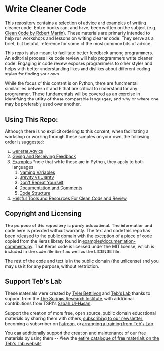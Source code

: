 # Write Cleaner Code

This repository contains a selection of advice and examples of writing cleaner code. Entire books can, and have, been written on the subject (e.g. [Clean Code by Robert Martin](https://www.oreilly.com/library/view/clean-code/9780136083238/)). These materials are primarily intended to help run workshops and lessons on writing cleaner code. They serve as a brief, but helpful, reference for some of the most common bits of advice.

This repo is also meant to facilitate better feedback among programmers. An editorial process like code review will help programmers write cleaner code. Engaging in code review exposes programmers to other styles and helps with better understanding likes and dislikes about different coding styles for finding your own.

While the focus of this content is on Python, there are fundmental similarities between it and R that are critical to understand for any programmer. These fundamentals will be covered as an exercise in identifying the utility of these comparable languages, and why or where one may be preferably used over another. 

## Using This Repo:

Although there is no explicit ordering to this content, when facilitating a workshop or working through these samples on your own, the following order is suggested:

1. [General Advice](general-advice.md)
1. [Giving and Receiving Feedback](giving-and-getting-feedback.md)
1. [Examples](examples/) *note that while these are in Python, they apply to both languages
    1. [Naming Variables](examples/variable-naming.py)
    1. [Brevity vs Clarity](examples/brevity-vs-clarity-KISS.py)
    1. [Don't Repeat Yourself](examples/DRY.py)
    1. [Documentation and Comments](examples/documentation-comments.py)
    1. [Code Structure](examples/structure.py)
1. [Helpful Tools and Resources For Clean Code and Review](helpful-tools.md)

## Copyright and Licensing

The purpose of this repository is purely educational. The information and code here is provided without warranty. The text and code this repo has been released to the public domain with the exception of a piece of code copied from the Keras library found in [examples/documentation-comments.py](examples/documentation-comments.py). That Keras code is licensed under the MIT license, which is included in the code file itself as well as the LICENSE file. 

The rest of the code and text is in the public domain (the unlicense) and you may use it for any purpose, without restriction.

## Support Teb's Lab

These materials were created by [Tyler Bettilyon](https://www.linkedin.com/in/tylerbettilyon/) and [Teb's Lab](https://tebs-lab.com) thanks to support from the [The Scripps Research Institute](https://www.scripps.edu/about/), with additional  contributions from TSRI's [Sabah Ul-Hasan](@github.com/sabahzero/).

Support the creation of more free, open source, public domain educational materials by sharing them with others, [subscribing to our newsletter](http://eepurl.com/dum8IP), becoming a subscriber on [Patreon](https://www.patreon.com/tebsLab), or [arranging a training from Teb's Lab](https://www.tebs-lab.com/contracting).

You can additionally support the creation and maintenance of our free materials by using them -- View the [entire catalogue of free materials on the Teb's Lab website](https://www.tebs-lab.com/education).
